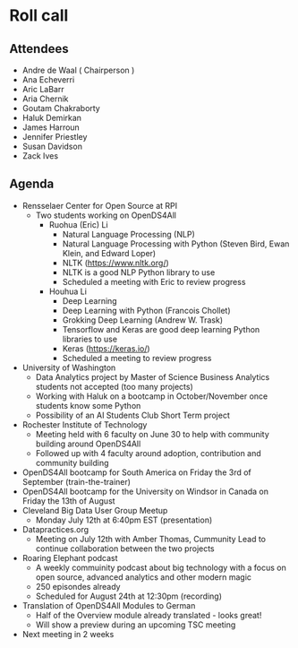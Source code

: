 # Roll call
## Attendees

- Andre de Waal ( Chairperson )
- Ana Echeverri
- Aric LaBarr
- Aria Chernik
- Goutam Chakraborty
- Haluk Demirkan
- James Harroun 
- Jennifer Priestley
- Susan Davidson
- Zack Ives

## Agenda

- Rensselaer Center for Open Source at RPI 
  - Two students working on OpenDS4All 
    - Ruohua (Eric) Li 
      - Natural Language Processing (NLP)
      - Natural Language Processing with Python (Steven Bird, Ewan Klein, and Edward Loper)
      - NLTK (https://www.nltk.org/)
      - NLTK is a good NLP Python library to use
      - Scheduled a meeting with Eric to review progress
    - Houhua Li 
      - Deep Learning
      - Deep Learning with Python (Francois Chollet)
      - Grokking Deep Learning (Andrew W. Trask)
      - Tensorflow and Keras are good deep learning Python libraries to use
      - Keras (https://keras.io/)
      - Scheduled a meeting to review progress
- University of Washington
  - Data Analytics project by Master of Science Business Analytics students not accepted (too many projects)
  - Working with Haluk on a bootcamp in October/November once students know some Python
  - Possibility of an AI Students Club Short Term project
- Rochester Institute of Technology
  - Meeting held with 6 faculty on June 30 to help with community building around OpenDS4All
  - Followed up with 4 faculty around adoption, contribution and community building
- OpenDS4All bootcamp for South America on Friday the 3rd of September (train-the-trainer)
- OpenDS4All bootcamp for the University on Windsor in Canada on Friday the 13th of August
- Cleveland Big Data User Group Meetup
  - Monday July 12th at 6:40pm EST (presentation)
- Datapractices.org
  - Meeting on July 12th with Amber Thomas, Cummunity Lead to continue collaboration between the two projects
- Roaring Elephant podcast
  - A weekly commuinity podcast about big technology with a focus on open source, advanced analytics and other modern magic
  - 250 episondes already
  - Scheduled for August 24th at 12:30pm (recording)
- Translation of OpenDS4All Modules to German
  - Half of the Overview module already translated - looks great!
  - Will show a preview during an upcoming TSC meeting
- Next meeting in 2 weeks
